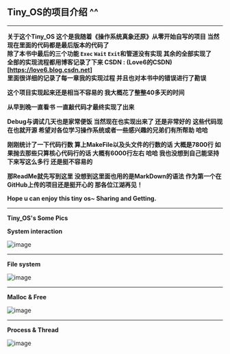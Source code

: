 ## Tiny_OS的项目介绍 ^^

-------
**关于这个Tiny_OS 这个是我随着《操作系统真象还原》从零开始自写的项目 当然现在里面的代码都是最后版本的代码了
\
除了本书中最后的三个功能 `Exec` `Wait` `Exit`和管道没有实现 其余的全部实现了
\
全部的实现流程都用博客记录了下来 CSDN : (Love6的CSDN)[https://love6.blog.csdn.net] 
\
里面很详细的记录了每一章我的实现过程 并且也对本书中的错误进行了勘误**


**这个项目实现起来还是相当不容易的 我大概花了整整40多天的时间**

**从早到晚一直看书 一直敲代码才最终实现了出来**

**Debug与调试几天也是家常便饭 当然现在也实现出来了 还是非常好的**
**这些代码现在也就开源 希望对各位学习操作系统或者一些感兴趣的兄弟们有所帮助 哈哈**

**刚刚统计了一下代码行数 算上MakeFile以及头文件的行数的话 大概是7800行 如果抛去那些只算核心代码行的话 大概有6000行左右 哈哈 我也没想到自己能坚持下来写这么多行 还是挺不容易的**

**那ReadMe就先写到这里 没想到这里面也用的是MarkDown的语法 作为第一个在GitHub上传的项目还是挺开心的 那各位江湖再见！**

**Hope u can enjoy this tiny os~ Sharing and Getting.**

---
**Tiny_OS's Some Pics**

**System interaction**

![image](https://user-images.githubusercontent.com/72536813/142836107-ddbf47ce-d88b-4880-a409-85e16df0a63a.png)

----
**File system**

![image](https://user-images.githubusercontent.com/72536813/142836202-77b9e15f-aa63-4436-b27a-8c7db1e3fb62.png)

----
**Malloc & Free**

![image](https://user-images.githubusercontent.com/72536813/142834974-eebdb794-5375-480f-90b5-20983a1cf86b.png)

----
**Process & Thread**

![image](https://user-images.githubusercontent.com/72536813/142835202-425d822c-1a54-45c3-8240-a84a30619d2b.png)







